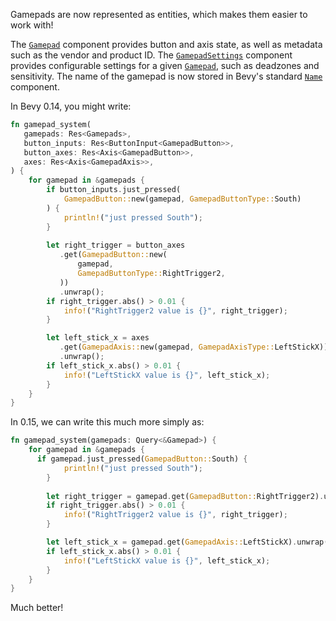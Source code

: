 <!-- Implement gamepads as entities -->
<!-- https://github.com/bevyengine/bevy/pull/12770 -->

Gamepads are now represented as entities, which makes them easier to work with!


The [`Gamepad`] component provides button and axis state, as well as metadata such as the vendor and product ID.
The [`GamepadSettings`] component provides configurable settings for a given [`Gamepad`], such as deadzones and sensitivity. The name of the gamepad is now stored in Bevy's standard [`Name`] component.

In Bevy 0.14, you might write:

```rust
fn gamepad_system(
   gamepads: Res<Gamepads>,
   button_inputs: Res<ButtonInput<GamepadButton>>,
   button_axes: Res<Axis<GamepadButton>>,
   axes: Res<Axis<GamepadAxis>>,
) {
    for gamepad in &gamepads {
        if button_inputs.just_pressed(
            GamepadButton::new(gamepad, GamepadButtonType::South)
        ) {
            println!("just pressed South");
        } 
         
        let right_trigger = button_axes
           .get(GamepadButton::new(
               gamepad,
               GamepadButtonType::RightTrigger2,
           ))
           .unwrap();
        if right_trigger.abs() > 0.01 {
            info!("RightTrigger2 value is {}", right_trigger);      
        }

        let left_stick_x = axes
           .get(GamepadAxis::new(gamepad, GamepadAxisType::LeftStickX))
           .unwrap();
        if left_stick_x.abs() > 0.01 {
            info!("LeftStickX value is {}", left_stick_x);        
        }
    }
}
```

In 0.15, we can write this much more simply as:

```rust
fn gamepad_system(gamepads: Query<&Gamepad>) {
    for gamepad in &gamepads {
      if gamepad.just_pressed(GamepadButton::South) {
            println!("just pressed South");
        } 
         
        let right_trigger = gamepad.get(GamepadButton::RightTrigger2).unwrap();
        if right_trigger.abs() > 0.01 {
            info!("RightTrigger2 value is {}", right_trigger);      
        }

        let left_stick_x = gamepad.get(GamepadAxis::LeftStickX).unwrap();
        if left_stick_x.abs() > 0.01 {
            info!("LeftStickX value is {}", left_stick_x);        
        }
    }
}
```

Much better!

[`Gamepad`]: https://docs.rs/bevy/0.15.0-rc.2/bevy/input/gamepad/struct.Gamepad.html
[`GamepadSettings`]: https://docs.rs/bevy/0.15.0-rc.2/bevy/input/gamepad/struct.GamepadSettings.html
[`Name`]: https://docs.rs/bevy/0.15.0-rc.2/bevy/core/struct.Name.html

